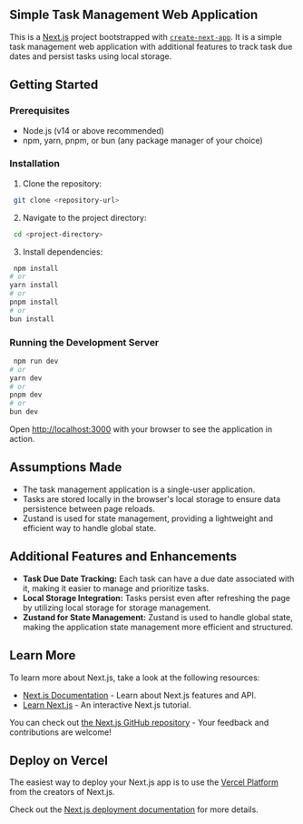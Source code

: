 ## Simple Task Management Web Application

This is a [Next.js](https://nextjs.org) project bootstrapped with [`create-next-app`](https://nextjs.org/docs/app/api-reference/cli/create-next-app). It is a simple task management web application with additional features to track task due dates and persist tasks using local storage.

## Getting Started

### Prerequisites

- Node.js (v14 or above recommended)
- npm, yarn, pnpm, or bun (any package manager of your choice)

### Installation

1. Clone the repository:

```bash
 git clone <repository-url>
```

2. Navigate to the project directory:

```bash
 cd <project-directory>
```

3. Install dependencies:

```bash
 npm install
# or
yarn install
# or
pnpm install
# or
bun install
```

### Running the Development Server

```bash
 npm run dev
# or
yarn dev
# or
pnpm dev
# or
bun dev
```

Open [http://localhost:3000](http://localhost:3000) with your browser to see the application in action.

## Assumptions Made

- The task management application is a single-user application.
- Tasks are stored locally in the browser's local storage to ensure data persistence between page reloads.
- Zustand is used for state management, providing a lightweight and efficient way to handle global state.

## Additional Features and Enhancements

- **Task Due Date Tracking:** Each task can have a due date associated with it, making it easier to manage and prioritize tasks.
- **Local Storage Integration:** Tasks persist even after refreshing the page by utilizing local storage for storage management.
- **Zustand for State Management:** Zustand is used to handle global state, making the application state management more efficient and structured.

## Learn More

To learn more about Next.js, take a look at the following resources:

- [Next.js Documentation](https://nextjs.org/docs) - Learn about Next.js features and API.
- [Learn Next.js](https://nextjs.org/learn) - An interactive Next.js tutorial.

You can check out [the Next.js GitHub repository](https://github.com/vercel/next.js) - Your feedback and contributions are welcome!

## Deploy on Vercel

The easiest way to deploy your Next.js app is to use the [Vercel Platform](https://vercel.com/new?utm_medium=default-template&filter=next.js&utm_source=create-next-app&utm_campaign=create-next-app-readme) from the creators of Next.js.

Check out the [Next.js deployment documentation](https://nextjs.org/docs/app/building-your-application/deploying) for more details.
